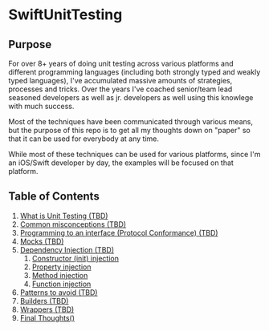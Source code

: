 # SwiftUnitTesting

## Purpose

For over 8+ years of doing unit testing across various platforms and different programming languages (including both strongly typed and weakly typed languages), I've accumulated massive amounts of strategies, processes and tricks.  Over the years I've coached senior/team lead seasoned developers as well as jr. developers as well using this knowlege with much success.

Most of the techniques have been communicated through various means, but the purpose of this repo is to get all my thoughts down on "paper" so that it can be used for everybody at any time.

While most of these techniques can be used for various platforms, since I'm an iOS/Swift developer by day, the examples will be focused on that platform.

## Table of Contents

1. [What is Unit Testing (TBD)]()
2. [Common misconceptions (TBD)]()
3. [Programming to an interface (Protocol Conformance) (TBD)]()
4. [Mocks (TBD)]()
5. [Dependency Injection (TBD)]()
   1. [Constructor (init) injection]()
   2. [Property injection]()
   3. [Method injection]()
   4. [Function injection]()
6. [Patterns to avoid (TBD)]()
7. [Builders (TBD)]()
8. [Wrappers (TBD)]()
9. [Final Thoughts()]()
